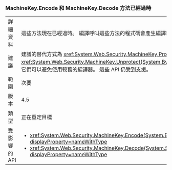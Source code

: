 ### <a name="machinekeyencode-and-machinekeydecode-methods-are-now-obsolete"></a>MachineKey.Encode 和 MachineKey.Decode 方法已經過時

|   |   |
|---|---|
|詳細資料|這些方法現在已經過時。 編譯呼叫這些方法的程式碼會產生編譯器警告。|
|建議|建議的替代方式為 <xref:System.Web.Security.MachineKey.Protect(System.Byte[],System.String[])> 和 <xref:System.Web.Security.MachineKey.Unprotect(System.Byte[],System.String[])>。 或者，可以隱藏建置警告，或它們可以避免使用較舊的編譯器。 這些 API 仍受到支援。|
|範圍|次要|
|版本|4.5|
|類型|正在重定目標|
|受影響的 API|<ul><li><xref:System.Web.Security.MachineKey.Encode(System.Byte[],System.Web.Security.MachineKeyProtection)?displayProperty=nameWithType></li><li><xref:System.Web.Security.MachineKey.Decode(System.String,System.Web.Security.MachineKeyProtection)?displayProperty=nameWithType></li></ul>|

